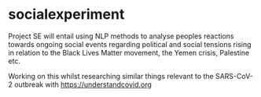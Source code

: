 # socialexperiment
Project SE will entail using NLP methods to analyse peoples reactions towards ongoing social events regarding political and social tensions rising in relation to the Black Lives Matter movement, the Yemen crisis, Palestine etc.

Working on this whilst researching similar things relevant to the SARS-CoV-2 outbreak with https://understandcovid.org
